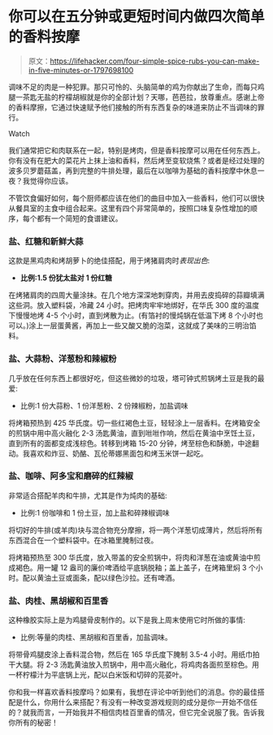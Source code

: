 # 你可以在五分钟或更短时间内做四次简单的香料按摩

> 原文：<https://lifehacker.com/four-simple-spice-rubs-you-can-make-in-five-minutes-or-1797698100>

调味不足的肉是一种犯罪。那只可怜的、头脑简单的鸡为你献出了生命，而每只鸡腿一茶匙无盐的柠檬胡椒就是你的全部计划？天哪，芭芭拉，放尊重点。感谢上帝的香料摩擦，它通过快速赋予他们接触的所有东西复杂的味道来防止不当调味的罪行。

Watch

我们通常把它和肉联系在一起，特别是烤肉，但是香料按摩可以用在任何东西上。你有没有在肥大的菜花片上抹上油和香料，然后烤至变软烧焦？或者是经过处理的波多贝罗蘑菇盖，再到完整的牛排处理，最后在以咖啡为基础的香料按摩中休息一夜？我觉得你应该。

不管饮食偏好如何，每个厨师都应该在他们的曲目中加入一些香料，他们可以很快从餐具室的主食中组合起来。这里有四个非常简单的，按照口味复杂性增加的顺序，每个都有一个简短的食谱建议。

### 盐、红糖和新鲜大蒜

这款是黑鸡肉和烤胡萝卜的绝佳搭配，用于烤猪肩肉时*表现出色*:

*   **比例:1.5 份犹太盐对 1 份红糖**

在烤猪肩肉的四周大量涂抹。在几个地方深深地刺穿肉，并用去皮捣碎的蒜瓣填满这些洞。放入塑料袋，冷藏 24 小时。把烤肉牢牢地绑好，在华氏 300 度的温度下慢慢地烤 4-5 个小时，直到烤散为止。(有箔衬的慢炖锅在低温下烤 8 个小时也可以。)涂上一层蛋黄酱，再加上一些又酸又脆的泡菜，这就成了美味的三明治馅料。

### 盐、大蒜粉、洋葱粉和辣椒粉

几乎放在任何东西上都很好吃，但这些微妙的垃圾，塔可钟式煎锅烤土豆是我的最爱:

*   比例:1 份大蒜粉、1 份洋葱粉、2 份辣椒粉，加盐调味

将烤箱预热到 425 华氏度。切一些红褐色土豆，轻轻涂上一层香料。在烤箱安全的煎锅中用中高火融化 2-3 汤匙黄油，直到咝咝作响，然后在黄油中烹饪土豆，直到所有的面都变成浅棕色。转移到烤箱 15-20 分钟，烤至棕色和酥脆，中途翻动。我喜欢和炸豆、奶酪、瓦伦蒂娜黑面包和烤玉米饼一起吃。

### 盐、咖啡、阿多宝和磨碎的红辣椒

非常适合搭配羊肉和牛排，尤其是作为炖肉的基础:

*   比例:1 份咖啡和 1 份土豆，加上盐和碎辣椒调味

将切好的牛排(或羊肉)块与混合物充分摩擦，将一两个洋葱切成薄片，然后将所有东西混合在一个塑料袋中。在冰箱里腌制过夜。

将烤箱预热至 300 华氏度，放入带盖的安全煎锅中，将肉和洋葱在油或黄油中煎成褐色。用一罐 12 盎司的廉价啤酒给平底锅脱釉；盖上盖子，在烤箱里焖 3 个小时。配以黄油土豆或面条，配以绿色沙拉。还有啤酒。

### 盐、肉桂、黑胡椒和百里香

这种橡胶实际上是为鸡腿骨皮制作的。以下是我上周末使用它时所做的事情:

*   比例:等量的肉桂、黑胡椒和百里香，加盐调味。

将带骨鸡腿皮涂上香料混合物，然后在 165 华氏度下腌制 3.5-4 小时。用纸巾拍干大腿。将 2-3 汤匙黄油放入煎锅中，用中高火融化，将鸡肉各面煎至棕色。用一杯柠檬汁为平底锅上光，配以白米饭和切碎的芫荽叶。

你和我一样喜欢香料按摩吗？如果有，我想在评论中听到他们的消息。你的最佳搭配是什么，你用什么来搭配？有没有一种改变游戏规则的成分是你一开始不信任的？就我而言，一开始我并不相信肉桂百里香的情况，但它完全说服了我。告诉我你所有的秘密！